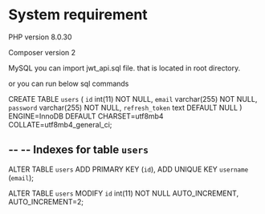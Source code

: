 System requirement
==============

PHP version 8.0.30

Composer version 2

MySQL you can import jwt_api.sql file. that is located in root directory.

or you can run below sql commands


CREATE TABLE `users` (
  `id` int(11) NOT NULL,
  `email` varchar(255) NOT NULL,
  `password` varchar(255) NOT NULL,
  `refresh_token` text DEFAULT NULL
) ENGINE=InnoDB DEFAULT CHARSET=utf8mb4 COLLATE=utf8mb4_general_ci;

--
-- Indexes for table `users`
--
ALTER TABLE `users`
  ADD PRIMARY KEY (`id`),
  ADD UNIQUE KEY `username` (`email`);

ALTER TABLE `users`
  MODIFY `id` int(11) NOT NULL AUTO_INCREMENT, AUTO_INCREMENT=2;